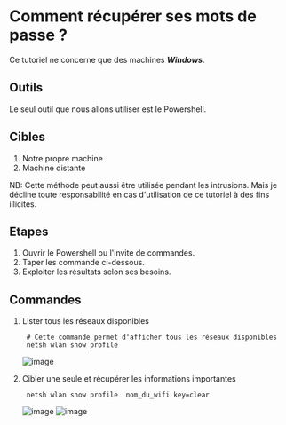 # Comment récupérer ses mots de passe ?

Ce tutoriel ne concerne que des machines ***Windows***. 

## Outils 

Le seul outil que nous allons utiliser est le Powershell. 

## Cibles

1. Notre propre machine
2. Machine distante

NB: Cette méthode peut aussi être utilisée pendant les intrusions. Mais je décline toute responsabilité en cas d'utilisation de ce tutoriel à des fins illicites.


## Etapes
1. Ouvrir le Powershell ou l'invite de commandes.
2. Taper les commande ci-dessous.
3. Exploiter les résultats selon ses besoins.

## Commandes

1. Lister tous les réseaux disponibles

        # Cette commande permet d'afficher tous les réseaux disponibles
        netsh wlan show profile


   ![image](https://github.com/Dr-Lab1/recover-password/assets/96502938/ecc821d2-e284-4283-8fce-925d3dc9d2b9)

     
3. Cibler une seule et récupérer les informations importantes

        netsh wlan show profile  nom_du_wifi key=clear


   ![image](https://github.com/Dr-Lab1/recover-password/assets/96502938/34867686-030a-4702-96b9-025f1fc1e8f9)
   ![image](https://github.com/Dr-Lab1/recover-password/assets/96502938/5e885633-41d2-48c0-a12c-304244449d2b)

